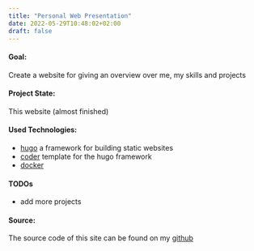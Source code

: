 ```yaml
---
title: "Personal Web Presentation"
date: 2022-05-29T10:48:02+02:00
draft: false
---
```


#### Goal:
Create a website for giving an overview over me, my skills and projects

#### Project State:
This website (almost finished)

#### Used Technologies: 
* [hugo](https://gohugo.io/) a framework for building static websites
* [coder](https://github.com/luizdepra/hugo-coder) template for the hugo framework
* [docker](https://www.docker.com/)

#### TODOs
* add more projects

#### Source: 
The source code of this site can be found on my [github](https://github.com/zyros90/personal-web-presentation)
